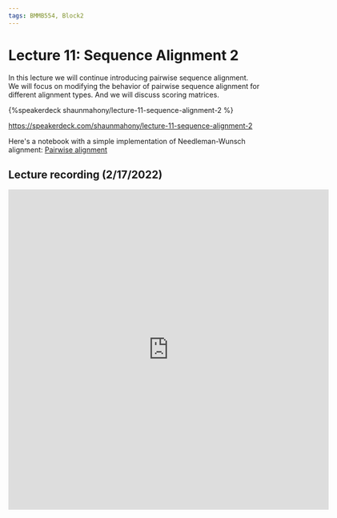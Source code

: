 ```yaml
---
tags: BMMB554, Block2
---
```


# Lecture 11: Sequence Alignment 2

In this lecture we will continue introducing pairwise sequence alignment. We will focus on modifying the behavior of pairwise sequence alignment for different alignment types. And we will discuss scoring matrices. 

{%speakerdeck shaunmahony/lecture-11-sequence-alignment-2 %}

https://speakerdeck.com/shaunmahony/lecture-11-sequence-alignment-2

Here's a notebook with a simple implementation of Needleman-Wunsch alignment:
[Pairwise alignment](https://colab.research.google.com/github/shaunmahony/BMMB554-2022/blob/master/ipynb/PairwiseAlignment.ipynb)


## Lecture recording (2/17/2022)

<iframe id="kaltura_player" src="https://cdnapisec.kaltura.com/p/2356971/sp/235697100/embedIframeJs/uiconf_id/41416911/partner_id/2356971?iframeembed=true&playerId=kaltura_player&entry_id=1_4gb5lc44&flashvars[streamerType]=auto&amp;flashvars[localizationCode]=en&amp;flashvars[leadWithHTML5]=true&amp;flashvars[sideBarContainer.plugin]=true&amp;flashvars[sideBarContainer.position]=left&amp;flashvars[sideBarContainer.clickToClose]=true&amp;flashvars[chapters.plugin]=true&amp;flashvars[chapters.layout]=vertical&amp;flashvars[chapters.thumbnailRotator]=false&amp;flashvars[streamSelector.plugin]=true&amp;flashvars[EmbedPlayer.SpinnerTarget]=videoHolder&amp;flashvars[dualScreen.plugin]=true&amp;flashvars[hotspots.plugin]=1&amp;flashvars[Kaltura.addCrossoriginToIframe]=true&amp;&wid=1_zsqgy4dk" width="640" height="640" allowfullscreen webkitallowfullscreen mozAllowFullScreen allow="autoplay *; fullscreen *; encrypted-media *" sandbox="allow-forms allow-same-origin allow-scripts allow-top-navigation allow-pointer-lock allow-popups allow-modals allow-orientation-lock allow-popups-to-escape-sandbox allow-presentation allow-top-navigation-by-user-activation" frameborder="0" title="Kaltura Player"></iframe>
